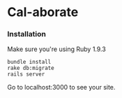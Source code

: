 # Cal-aborate

### Installation

Make sure you're using Ruby 1.9.3

    bundle install
    rake db:migrate
    rails server

Go to localhost:3000 to see your site.